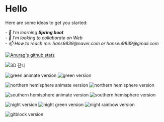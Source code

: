 # Hello 


Here are some ideas to get you started:
<p>
  <em>
- 🌱 I’m learning <b>Spring boot</b> <br>
- 👯 I’m looking to collaborate on Web<br>
- 📫 How to reach me: hans9839@naver.com  or hanseu9839@gmail.com 
   </em>
</p>

[![Anurag's github stats](https://github-readme-stats.vercel.app/api?username=hanseu9839)](https://github.com/anuraghazra/github-readme-stats)

![3D 잔디](./profile-3d-contrib/profile-night-rainbow.svg)

<!-- 초록 모드 -->
![green animate version](profile-3d-contrib/profile-green-animate.svg)
![green version](profile-3d-contrib/profile-green.svg)

<!-- 북반구 모드 -->
![northern hemisphere animate version](profile-3d-contrib/profile-season-animate.svg)
![northern hemisphere version](profile-3d-contrib/profile-season.svg)

<!-- 남반구 모드 -->
![southern hemisphere animate version](profile-3d-contrib/profile-south-season-animate.svg)
![southern hemisphere version](profile-3d-contrib/profile-south-season.svg)

<!-- 다크 모드 -->
![night version](profile-3d-contrib/profile-night-view.svg)
![night green version](profile-3d-contrib/profile-night-green.svg)
![night rainbow version](profile-3d-contrib/profile-night-rainbow.svg)

<!-- 레고 모드 -->
![gitblock version](profile-3d-contrib/profile-gitblock.svg)
